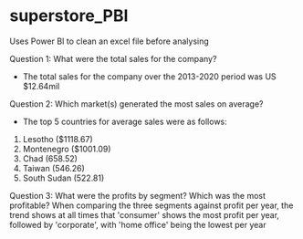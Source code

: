 # superstore_PBI
Uses Power BI to clean an excel file before analysing

Question 1: What were the total sales for the company?
- The total sales for the company over the 2013-2020 period was US $12.64mil

Question 2: Which market(s) generated the most sales on average?
- The top 5 countries for average sales were as follows:
1) Lesotho ($1118.67)
2) Montenegro ($1001.09)
3) Chad (658.52)
4) Taiwan (546.26)
5) South Sudan (522.81)

Question 3: What were the profits by segment? Which was the most profitable?
When comparing the three segments against profit per year, the trend shows at all times that 'consumer' shows the most profit per year, followed by 'corporate', with 'home office' being the lowest per year